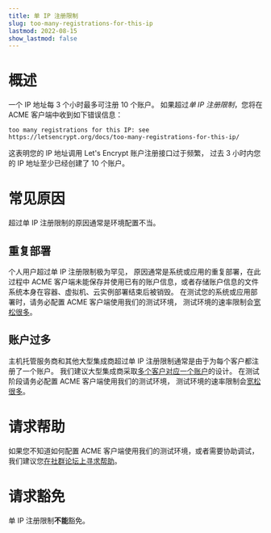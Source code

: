 ```yaml
---
title: 单 IP 注册限制
slug: too-many-registrations-for-this-ip
lastmod: 2022-08-15
show_lastmod: false
---
```



# 概述

一个 IP 地址每 3 个小时最多可注册 10 个账户。 如果超过*单 IP 注册限制*，您将在 ACME 客户端中收到如下错误信息：

```
too many registrations for this IP: see https://letsencrypt.org/docs/too-many-registrations-for-this-ip/
```

这表明您的 IP 地址调用 Let's Encrypt 账户注册接口过于频繁， 过去 3 小时内您的 IP 地址至少已经创建了 10 个账户。

# 常见原因

超过单 IP 注册限制的原因通常是环境配置不当。

## 重复部署

个人用户超过单 IP 注册限制极为罕见， 原因通常是系统或应用的重复部署，在此过程中 ACME 客户端未能保存并使用已有的账户信息，或者存储账户信息的文件系统本身在容器、虚拟机、云实例部署结束后被销毁。 在测试您的系统或应用部署时，请务必配置 ACME 客户端使用我们的测试环境， 测试环境的速率限制会[宽松很多](/docs/staging-environment/#rate-limits)。

## 账户过多

主机托管服务商和其他大型集成商超过单 IP 注册限制通常是由于为每个客户都注册了一个账户。 我们建议大型集成商采取[多个客户对应一个账户](/docs/integration-guide/#one-account-or-many)的设计。 在测试阶段请务必配置 ACME 客户端使用我们的测试环境， 测试环境的速率限制会[宽松很多](/docs/staging-environment/#rate-limits)。

# 请求帮助

如果您不知道如何配置 ACME 客户端使用我们的测试环境，或者需要协助调试，我们建议您[在社群论坛上寻求帮助](https://community.letsencrypt.org/c/help/13)。

# 请求豁免

单 IP 注册限制**不能**豁免。
